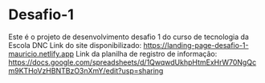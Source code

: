# Desafio-1
Este é o projeto de desenvolvimento desafio 1 do curso de tecnologia da Escola DNC
Link do site disponibilizado: https://landing-page-desafio-1-mauricio.netlify.app
Link da planilha de registro de informação: https://docs.google.com/spreadsheets/d/1QwqwdUkhpHtmExHrW70NgQcm9KTHoVzHBNTBzO3nXmY/edit?usp=sharing
